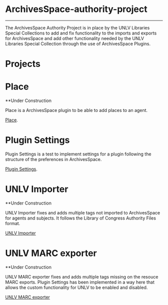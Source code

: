 # ArchivesSpace-authority-project
  -------------------------------
The ArchivesSpace Authority Project is in place by the UNLV Libraries Special Collections to add and fix functionality to the imports and exports for ArchivesSpace
and add other functionality needed by the UNLV Libraries Special Collection through the use of ArchivesSpace Plugins.

# Projects

# Place 

**Under Construction 

Place is a ArchivesSpace plugin to be able to add places to an agent.

[Place](https://github.com/l3mus/ArchivesSpace-authority-project/tree/master/place).

# Plugin Settings


Plugin Settings is a test to implement settings for a plugin following the structure of the preferences in ArchivesSpace.

[Plugin Settings](https://github.com/l3mus/ArchivesSpace-authority-project/tree/master/plugin_settings).

# UNLV Importer

**Under Construction 

UNLV Importer fixes and adds multiple tags not imported to ArchivesSpace for agents and subjects. It follows the Library of Congress Authority Files format.

[UNLV Importer](https://github.com/l3mus/ArchivesSpace-authority-project/tree/master/unlv_importer)

# UNLV MARC exporter

**Under Construction

UNLV MARC exporter fixes and adds multiple tags missing on the resouce MARC exports. Plugin Settings has been implemented in a way here that allows
the custom functionality for UNLV to be enabled and disabled.

[UNLV MARC exporter](https://github.com/l3mus/ArchivesSpace-authority-project/tree/master/unlv_marc_exporter)